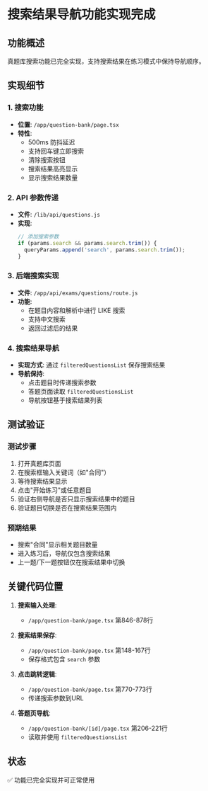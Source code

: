 # 搜索结果导航功能实现完成

## 功能概述
真题库搜索功能已完全实现，支持搜索结果在练习模式中保持导航顺序。

## 实现细节

### 1. 搜索功能
- **位置**: `/app/question-bank/page.tsx`
- **特性**:
  - 500ms 防抖延迟
  - 支持回车键立即搜索
  - 清除搜索按钮
  - 搜索结果高亮显示
  - 显示搜索结果数量

### 2. API 参数传递
- **文件**: `/lib/api/questions.js`
- **实现**:
  ```javascript
  // 添加搜索参数
  if (params.search && params.search.trim()) {
    queryParams.append('search', params.search.trim());
  }
  ```

### 3. 后端搜索实现
- **文件**: `/app/api/exams/questions/route.js`
- **功能**:
  - 在题目内容和解析中进行 LIKE 搜索
  - 支持中文搜索
  - 返回过滤后的结果

### 4. 搜索结果导航
- **实现方式**: 通过 `filteredQuestionsList` 保存搜索结果
- **导航保持**: 
  - 点击题目时传递搜索参数
  - 答题页面读取 `filteredQuestionsList`
  - 导航按钮基于搜索结果列表

## 测试验证

### 测试步骤
1. 打开真题库页面
2. 在搜索框输入关键词（如"合同"）
3. 等待搜索结果显示
4. 点击"开始练习"或任意题目
5. 验证右侧导航是否只显示搜索结果中的题目
6. 验证题目切换是否在搜索结果范围内

### 预期结果
- 搜索"合同"显示相关题目数量
- 进入练习后，导航仅包含搜索结果
- 上一题/下一题按钮仅在搜索结果中切换

## 关键代码位置

1. **搜索输入处理**: 
   - `/app/question-bank/page.tsx` 第846-878行

2. **搜索结果保存**:
   - `/app/question-bank/page.tsx` 第148-167行
   - 保存格式包含 `search` 参数

3. **点击跳转逻辑**:
   - `/app/question-bank/page.tsx` 第770-773行
   - 传递搜索参数到URL

4. **答题页导航**:
   - `/app/question-bank/[id]/page.tsx` 第206-221行
   - 读取并使用 `filteredQuestionsList`

## 状态
✅ 功能已完全实现并可正常使用